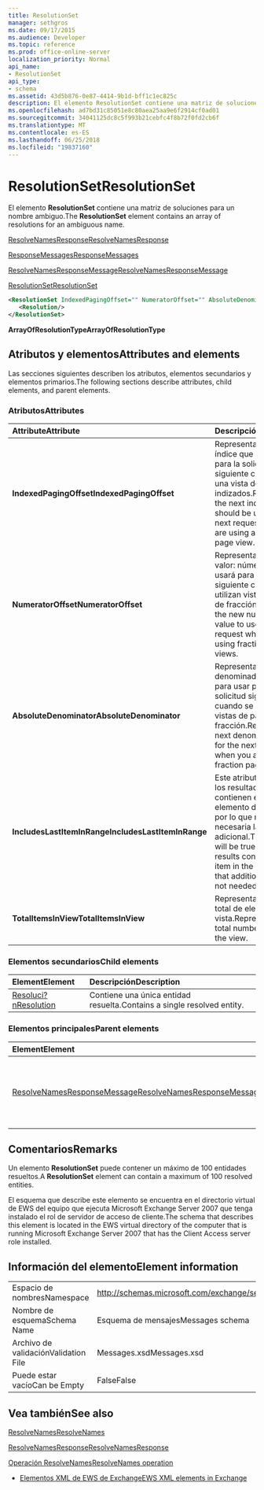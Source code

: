 ```yaml
---
title: ResolutionSet
manager: sethgros
ms.date: 09/17/2015
ms.audience: Developer
ms.topic: reference
ms.prod: office-online-server
localization_priority: Normal
api_name:
- ResolutionSet
api_type:
- schema
ms.assetid: 43d5b876-0e87-4414-9b1d-bff1c1ec825c
description: El elemento ResolutionSet contiene una matriz de soluciones para un nombre ambiguo.
ms.openlocfilehash: ad7bd31c85051e8c80aea25aa9e6f2914cf0ad01
ms.sourcegitcommit: 34041125dc8c5f993b21cebfc4f8b72f0fd2cb6f
ms.translationtype: MT
ms.contentlocale: es-ES
ms.lasthandoff: 06/25/2018
ms.locfileid: "19837160"
---
```

# <a name="resolutionset"></a><span data-ttu-id="20344-103">ResolutionSet</span><span class="sxs-lookup"><span data-stu-id="20344-103">ResolutionSet</span></span>

<span data-ttu-id="20344-104">El elemento **ResolutionSet** contiene una matriz de soluciones para un nombre ambiguo.</span><span class="sxs-lookup"><span data-stu-id="20344-104">The **ResolutionSet** element contains an array of resolutions for an ambiguous name.</span></span> 
  
[<span data-ttu-id="20344-105">ResolveNamesResponse</span><span class="sxs-lookup"><span data-stu-id="20344-105">ResolveNamesResponse</span></span>](resolvenamesresponse.md)
  
[<span data-ttu-id="20344-106">ResponseMessages</span><span class="sxs-lookup"><span data-stu-id="20344-106">ResponseMessages</span></span>](responsemessages.md)
  
[<span data-ttu-id="20344-107">ResolveNamesResponseMessage</span><span class="sxs-lookup"><span data-stu-id="20344-107">ResolveNamesResponseMessage</span></span>](resolvenamesresponsemessage.md)
  
[<span data-ttu-id="20344-108">ResolutionSet</span><span class="sxs-lookup"><span data-stu-id="20344-108">ResolutionSet</span></span>](resolutionset.md)
  
```xml
<ResolutionSet IndexedPagingOffset="" NumeratorOffset="" AbsoluteDenominator="" IncludesLastItemInRange="" TotalItemsInView="">
   <Resolution/>
</ResolutionSet>
```

 <span data-ttu-id="20344-109">**ArrayOfResolutionType**</span><span class="sxs-lookup"><span data-stu-id="20344-109">**ArrayOfResolutionType**</span></span>
## <a name="attributes-and-elements"></a><span data-ttu-id="20344-110">Atributos y elementos</span><span class="sxs-lookup"><span data-stu-id="20344-110">Attributes and elements</span></span>

<span data-ttu-id="20344-111">Las secciones siguientes describen los atributos, elementos secundarios y elementos primarios.</span><span class="sxs-lookup"><span data-stu-id="20344-111">The following sections describe attributes, child elements, and parent elements.</span></span>
  
### <a name="attributes"></a><span data-ttu-id="20344-112">Atributos</span><span class="sxs-lookup"><span data-stu-id="20344-112">Attributes</span></span>

|<span data-ttu-id="20344-113">**Attribute**</span><span class="sxs-lookup"><span data-stu-id="20344-113">**Attribute**</span></span>|<span data-ttu-id="20344-114">**Descripción**</span><span class="sxs-lookup"><span data-stu-id="20344-114">**Description**</span></span>|
|:-----|:-----|
|<span data-ttu-id="20344-115">**IndexedPagingOffset**</span><span class="sxs-lookup"><span data-stu-id="20344-115">**IndexedPagingOffset**</span></span> <br/> |<span data-ttu-id="20344-116">Representa el siguiente índice que se debe usar para la solicitud siguiente cuando se usa una vista de página indizados.</span><span class="sxs-lookup"><span data-stu-id="20344-116">Represents the next index that should be used for the next request when you are using an indexed page view.</span></span>  <br/> |
|<span data-ttu-id="20344-117">**NumeratorOffset**</span><span class="sxs-lookup"><span data-stu-id="20344-117">**NumeratorOffset**</span></span> <br/> |<span data-ttu-id="20344-118">Representa el nuevo valor: número que se usará para la solicitud siguiente cuando se utilizan vistas de página de fracción.</span><span class="sxs-lookup"><span data-stu-id="20344-118">Represents the new numerator value to use for the next request when you are using fraction page views.</span></span>  <br/> |
|<span data-ttu-id="20344-119">**AbsoluteDenominator**</span><span class="sxs-lookup"><span data-stu-id="20344-119">**AbsoluteDenominator**</span></span> <br/> |<span data-ttu-id="20344-120">Representa el denominador siguiente para usar para la solicitud siguiente cuando se utilizan vistas de página de fracción.</span><span class="sxs-lookup"><span data-stu-id="20344-120">Represents the next denominator to use for the next request when you are using fraction page views.</span></span>  <br/> |
|<span data-ttu-id="20344-121">**IncludesLastItemInRange**</span><span class="sxs-lookup"><span data-stu-id="20344-121">**IncludesLastItemInRange**</span></span> <br/> |<span data-ttu-id="20344-122">Este atributo será true si los resultados actuales contienen el último elemento de la consulta, por lo que no es necesaria la paginación adicional.</span><span class="sxs-lookup"><span data-stu-id="20344-122">This attribute will be true if the current results contain the last item in the query, so that additional paging is not needed.</span></span>  <br/> |
|<span data-ttu-id="20344-123">**TotalItemsInView**</span><span class="sxs-lookup"><span data-stu-id="20344-123">**TotalItemsInView**</span></span> <br/> |<span data-ttu-id="20344-124">Representa el número total de elementos en la vista.</span><span class="sxs-lookup"><span data-stu-id="20344-124">Represents the total number of items in the view.</span></span>  <br/> |
   
### <a name="child-elements"></a><span data-ttu-id="20344-125">Elementos secundarios</span><span class="sxs-lookup"><span data-stu-id="20344-125">Child elements</span></span>

|<span data-ttu-id="20344-126">**Element**</span><span class="sxs-lookup"><span data-stu-id="20344-126">**Element**</span></span>|<span data-ttu-id="20344-127">**Descripción**</span><span class="sxs-lookup"><span data-stu-id="20344-127">**Description**</span></span>|
|:-----|:-----|
|[<span data-ttu-id="20344-128">Resoluci?n</span><span class="sxs-lookup"><span data-stu-id="20344-128">Resolution</span></span>](resolution.md) <br/> |<span data-ttu-id="20344-129">Contiene una única entidad resuelta.</span><span class="sxs-lookup"><span data-stu-id="20344-129">Contains a single resolved entity.</span></span>  <br/> |
   
### <a name="parent-elements"></a><span data-ttu-id="20344-130">Elementos principales</span><span class="sxs-lookup"><span data-stu-id="20344-130">Parent elements</span></span>

|<span data-ttu-id="20344-131">**Element**</span><span class="sxs-lookup"><span data-stu-id="20344-131">**Element**</span></span>|<span data-ttu-id="20344-132">**Descripción**</span><span class="sxs-lookup"><span data-stu-id="20344-132">**Description**</span></span>|
|:-----|:-----|
|[<span data-ttu-id="20344-133">ResolveNamesResponseMessage</span><span class="sxs-lookup"><span data-stu-id="20344-133">ResolveNamesResponseMessage</span></span>](resolvenamesresponsemessage.md) <br/> |<span data-ttu-id="20344-134">Contiene el estado y el resultado de una solicitud de ResolveNames.</span><span class="sxs-lookup"><span data-stu-id="20344-134">Contains the status and result of a ResolveNames request.</span></span>  <br/> |
   
## <a name="remarks"></a><span data-ttu-id="20344-135">Comentarios</span><span class="sxs-lookup"><span data-stu-id="20344-135">Remarks</span></span>

<span data-ttu-id="20344-136">Un elemento **ResolutionSet** puede contener un máximo de 100 entidades resueltos.</span><span class="sxs-lookup"><span data-stu-id="20344-136">A **ResolutionSet** element can contain a maximum of 100 resolved entities.</span></span> 
  
<span data-ttu-id="20344-137">El esquema que describe este elemento se encuentra en el directorio virtual de EWS del equipo que ejecuta Microsoft Exchange Server 2007 que tenga instalado el rol de servidor de acceso de cliente.</span><span class="sxs-lookup"><span data-stu-id="20344-137">The schema that describes this element is located in the EWS virtual directory of the computer that is running Microsoft Exchange Server 2007 that has the Client Access server role installed.</span></span>
  
## <a name="element-information"></a><span data-ttu-id="20344-138">Información del elemento</span><span class="sxs-lookup"><span data-stu-id="20344-138">Element information</span></span>

|||
|:-----|:-----|
|<span data-ttu-id="20344-139">Espacio de nombres</span><span class="sxs-lookup"><span data-stu-id="20344-139">Namespace</span></span>  <br/> |http://schemas.microsoft.com/exchange/services/2006/messages  <br/> |
|<span data-ttu-id="20344-140">Nombre de esquema</span><span class="sxs-lookup"><span data-stu-id="20344-140">Schema Name</span></span>  <br/> |<span data-ttu-id="20344-141">Esquema de mensajes</span><span class="sxs-lookup"><span data-stu-id="20344-141">Messages schema</span></span>  <br/> |
|<span data-ttu-id="20344-142">Archivo de validación</span><span class="sxs-lookup"><span data-stu-id="20344-142">Validation File</span></span>  <br/> |<span data-ttu-id="20344-143">Messages.xsd</span><span class="sxs-lookup"><span data-stu-id="20344-143">Messages.xsd</span></span>  <br/> |
|<span data-ttu-id="20344-144">Puede estar vacío</span><span class="sxs-lookup"><span data-stu-id="20344-144">Can be Empty</span></span>  <br/> |<span data-ttu-id="20344-145">False</span><span class="sxs-lookup"><span data-stu-id="20344-145">False</span></span>  <br/> |
   
## <a name="see-also"></a><span data-ttu-id="20344-146">Vea también</span><span class="sxs-lookup"><span data-stu-id="20344-146">See also</span></span>



[<span data-ttu-id="20344-147">ResolveNames</span><span class="sxs-lookup"><span data-stu-id="20344-147">ResolveNames</span></span>](resolvenames.md)
  
[<span data-ttu-id="20344-148">ResolveNamesResponse</span><span class="sxs-lookup"><span data-stu-id="20344-148">ResolveNamesResponse</span></span>](resolvenamesresponse.md)
  
[<span data-ttu-id="20344-149">Operación ResolveNames</span><span class="sxs-lookup"><span data-stu-id="20344-149">ResolveNames operation</span></span>](resolvenames-operation.md)


- [<span data-ttu-id="20344-150">Elementos XML de EWS de Exchange</span><span class="sxs-lookup"><span data-stu-id="20344-150">EWS XML elements in Exchange</span></span>](ews-xml-elements-in-exchange.md)

